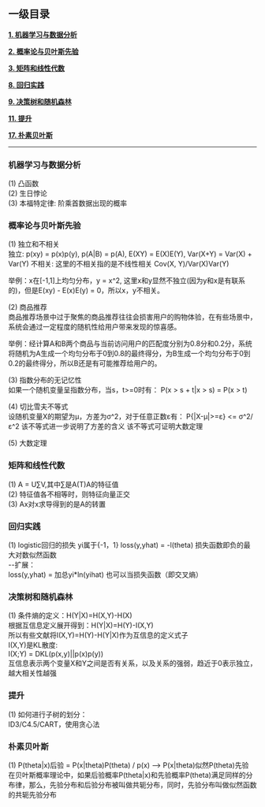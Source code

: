 ## 一级目录

[**1. 机器学习与数据分析**](#机器学习与数据分析)

[**2. 概率论与贝叶斯先验**](#概率论与贝叶斯先验)

[**3. 矩阵和线性代数**](#矩阵和线性代数)

[**8. 回归实践**](#回归实践)

[**9. 决策树和随机森林**](#决策树和随机森林)

[**11. 提升**](#提升)

[**17. 朴素贝叶斯**](#朴素贝叶斯)

---

### 机器学习与数据分析

(1) 凸函数    
(2) 生日悖论    
(3) 本福特定律: 阶乘首数据出现的概率   

### 概率论与贝叶斯先验

(1) 独立和不相关    
独立: p(xy) = p(x)p(y), p(A|B) = p(A), E(XY) = E(X)E(Y), Var(X+Y) = Var(X) + Var(Y) 
不相关: 这里的不相关指的是不线性相关 Cov(X, Y)/Var(X)Var(Y)

举例：x在[-1,1]上均匀分布，y = x^2, 这里x和y显然不独立(因为y和x是有联系的)，但是E(xy) - E(x)E(y) = 0，所以x，y不相关。

(2) 商品推荐      
商品推荐场景中过于聚焦的商品推荐往往会损害用户的购物体验，在有些场景中，系统会通过一定程度的随机性给用户带来发现的惊喜感。

举例：经计算A和B两个商品与当前访问用户的匹配度分别为0.8分和0.2分，系统将随机为A生成一个均匀分布于0到0.8的最终得分，为B生成一个均匀分布于0到0.2的最终得分，所以B还是有可能推荐给用户的。

(3) 指数分布的无记忆性    
如果一个随机变量呈指数分布，当s，t>=0时有： 
P(x > s + t|x > s) = P(x > t)

(4) 切比雪夫不等式    
设随机变量X的期望为μ，方差为σ^2，对于任意正数ε有： 
P{|X-μ|>=ε} <= σ^2/ε^2 
该不等式进一步说明了方差的含义 
该不等式可证明大数定理

(5) 大数定理   

### 矩阵和线性代数

(1) A = U∑V,其中∑是A(T)A的特征值   
(2) 特征值各不相等时，则特征向量正交   
(3) Ax对x求导得到的是A的转置  

### 回归实践

(1) logistic回归的损失 yi属于{-1，1} 
loss(y,yhat) = -l(theta) 
损失函数即负的最大对数似然函数    
--扩展：    
loss(y,yhat) = 加总yi*ln(yihat) 也可以当损失函数（即交叉熵）

### 决策树和随机森林

(1) 条件熵的定义：H(Y|X)=H(X,Y)-H(X)    
根据互信息定义展开得到：H(Y|X)=H(Y)-I(X,Y)    
所以有些文献将I(X,Y)=H(Y)-H(Y|X)作为互信息的定义式子    
I(X,Y)是KL散度:    
I(X;Y) = DKL(p(x,y)||p(x)p(y))    
互信息表示两个变量X和Y之间是否有关系，以及关系的强弱，趋近于0表示独立，越大相关性越强    

### 提升

(1) 如何进行子树的划分：    
ID3/C4.5/CART，使用贪心法

### 朴素贝叶斯

(1) P(theta|x)后验 = P(x|theta)P(theta) / p(x) --> P(x|theta)似然P(theta)先验    
在贝叶斯概率理论中，如果后验概率P(theta|x)和先验概率P(theta)满足同样的分布律，那么，先验分布和后验分布被叫做共轭分布，同时，先验分布叫做似然函数的共轭先验分布



